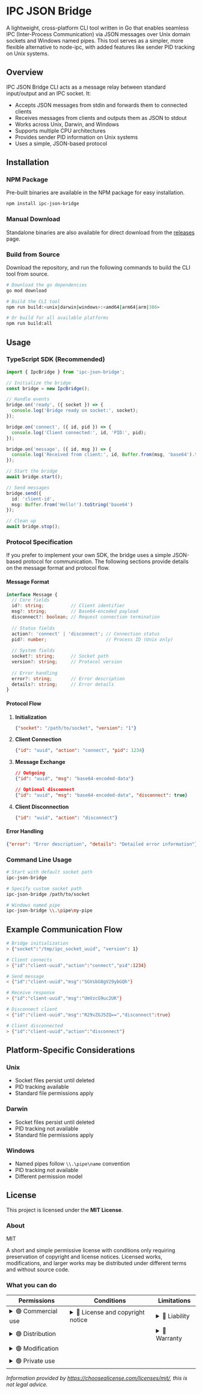 # IPC JSON Bridge

A lightweight, cross-platform CLI tool written in Go that enables seamless IPC (Inter-Process Communication) via JSON messages over Unix domain sockets and Windows named pipes. This tool serves as a simpler, more flexible alternative to node-ipc, with added features like sender PID tracking on Unix systems.

## Overview

IPC JSON Bridge CLI acts as a message relay between standard input/output and an IPC socket. It:

- Accepts JSON messages from stdin and forwards them to connected clients
- Receives messages from clients and outputs them as JSON to stdout
- Works across Unix, Darwin, and Windows
- Supports multiple CPU architectures
- Provides sender PID information on Unix systems
- Uses a simple, JSON-based protocol

## Installation

### NPM Package

Pre-built binaries are available in the NPM package for easy installation.

```bash
npm install ipc-json-bridge
```

### Manual Download

Standalone binaries are also available for direct download from the [releases](https://github.com/scolastico-dev/ipc-json-bridge/releases) page.

### Build from Source

Download the repository, and run the following commands to build the CLI tool from source.

```bash
# Download the go dependencies
go mod download

# Build the CLI tool
npm run build:<unix|darwin|windows>:<amd64|arm64|arm|386>

# Or build for all available platforms
npm run build:all
```

## Usage

### TypeScript SDK (Recommended)

```typescript
import { IpcBridge } from 'ipc-json-bridge';

// Initialize the bridge
const bridge = new IpcBridge();

// Handle events
bridge.on('ready', ({ socket }) => {
  console.log('Bridge ready on socket:', socket);
});

bridge.on('connect', ({ id, pid }) => {
  console.log('Client connected:', id, 'PID:', pid);
});

bridge.on('message', ({ id, msg }) => {
  console.log('Received from client:', id, Buffer.from(msg, 'base64').toString());
});

// Start the bridge
await bridge.start();

// Send messages
bridge.send({
  id: 'client-id',
  msg: Buffer.from('Hello!').toString('base64')
});

// Clean up
await bridge.stop();
```

### Protocol Specification

If you prefer to implement your own SDK, the bridge uses a simple JSON-based protocol for communication. The following sections provide details on the message format and protocol flow.

#### Message Format

```typescript
interface Message {
  // Core fields
  id?: string;          // Client identifier
  msg?: string;         // Base64-encoded payload
  disconnect?: boolean; // Request connection termination
  
  // Status fields
  action?: 'connect' | 'disconnect'; // Connection status
  pid?: number;                      // Process ID (Unix only)
  
  // System fields
  socket?: string;      // Socket path
  version?: string;     // Protocol version
  
  // Error handling
  error?: string;       // Error description
  details?: string;     // Error details
}
```

#### Protocol Flow

1. **Initialization**

   ```json
   {"socket": "/path/to/socket", "version": "1"}
   ```

2. **Client Connection**

   ```json
   {"id": "uuid", "action": "connect", "pid": 1234}
   ```

3. **Message Exchange**

   ```json
   // Outgoing
   {"id": "uuid", "msg": "base64-encoded-data"}
   
   // Optional disconnect
   {"id": "uuid", "msg": "base64-encoded-data", "disconnect": true}
   ```

4. **Client Disconnection**

   ```json
   {"id": "uuid", "action": "disconnect"}
   ```

#### Error Handling

```json
{"error": "Error description", "details": "Detailed error information"}
```

### Command Line Usage

```bash
# Start with default socket path
ipc-json-bridge

# Specify custom socket path
ipc-json-bridge /path/to/socket

# Windows named pipe
ipc-json-bridge \\.\pipe\my-pipe
```

## Example Communication Flow

```bash
# Bridge initialization
> {"socket":"/tmp/ipc_socket_uuid", "version": 1}

# Client connects
> {"id":"client-uuid","action":"connect","pid":1234}

# Send message
< {"id":"client-uuid","msg":"SGVsbG8gV29ybGQh"}

# Receive response
> {"id":"client-uuid","msg":"UmVzcG9uc2UK"}

# Disconnect client
< {"id":"client-uuid","msg":"R29vZGJ5ZQ==","disconnect":true}

# Client disconnected
> {"id":"client-uuid","action":"disconnect"}
```

## Platform-Specific Considerations

### Unix

- Socket files persist until deleted
- PID tracking available
- Standard file permissions apply

### Darwin

- Socket files persist until deleted
- PID tracking not available
- Standard file permissions apply

### Windows

- Named pipes follow `\\.\pipe\name` convention
- PID tracking not available
- Different permission model

## License

This project is licensed under the **MIT License**.

### About

MIT

A short and simple permissive license with conditions only requiring preservation of copyright and license notices. Licensed works, modifications, and larger works may be distributed under different terms and without source code.

### What you can do

| Permissions                                                                                                                       | Conditions                                                                                                                                                   | Limitations                                                                                                            |
|-----------------------------------------------------------------------------------------------------------------------------------|--------------------------------------------------------------------------------------------------------------------------------------------------------------|------------------------------------------------------------------------------------------------------------------------|
| <details><summary>🟢 Commercial use</summary>The licensed material and derivatives may be used for commercial purposes.</details> | <details><summary>🔵 License and copyright notice</summary>A copy of the license and copyright notice must be included with the licensed material.</details> | <details><summary>🔴 Liability</summary>This license includes a limitation of liability.</details>                     |
| <details><summary>🟢 Distribution</summary>The licensed material may be distributed.</details>                                    |                                                                                                                                                              | <details><summary>🔴 Warranty</summary>This license explicitly states that it does NOT provide any warranty.</details> |
| <details><summary>🟢 Modification</summary>The licensed material may be modified.</details>                                       |                                                                                                                                                              |                                                                                                                        |
| <details><summary>🟢 Private use</summary>The licensed material may be used and modified in private.</details>                    |                                                                                                                                                              |                                                                                                                        |

*Information provided by https://choosealicense.com/licenses/mit/, this is not legal advice.*
